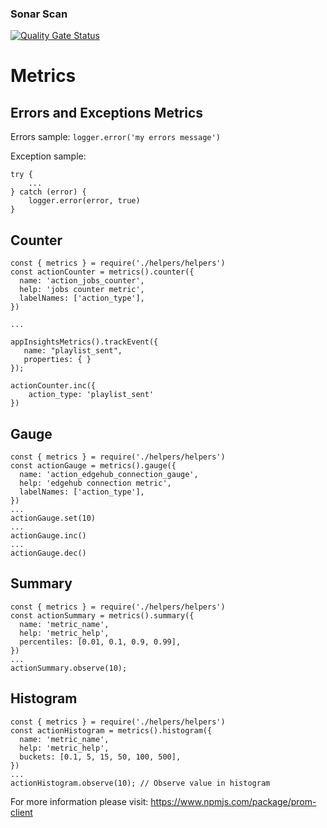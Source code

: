 ### Sonar Scan
[![Quality Gate Status](https://sonarcloud.io/api/project_badges/measure?project=csi-cooler-cache&metric=alert_status&token=92063ffc6823f107ea56eaadc7576aa9b55789d8)](https://sonarcloud.io/dashboard?id=csi-cooler-cache)

# Metrics
## Errors and Exceptions Metrics

Errors sample: 
`logger.error('my errors message')`

Exception sample:
```
try {
    ...
} catch (error) {
    logger.error(error, true)
}
```

## Counter
```
const { metrics } = require('./helpers/helpers')
const actionCounter = metrics().counter({
  name: 'action_jobs_counter',
  help: 'jobs counter metric',
  labelNames: ['action_type'],
})

...

appInsightsMetrics().trackEvent({
   name: "playlist_sent", 
   properties: { }
});

actionCounter.inc({
    action_type: 'playlist_sent'
})
```

## Gauge
```
const { metrics } = require('./helpers/helpers')
const actionGauge = metrics().gauge({
  name: 'action_edgehub_connection_gauge',
  help: 'edgehub connection metric',
  labelNames: ['action_type'],
})
...
actionGauge.set(10)
...
actionGauge.inc()
...
actionGauge.dec()
```

## Summary
```
const { metrics } = require('./helpers/helpers')
const actionSummary = metrics().summary({
  name: 'metric_name',
  help: 'metric_help',
  percentiles: [0.01, 0.1, 0.9, 0.99],
})
...
actionSummary.observe(10);
```

## Histogram
```
const { metrics } = require('./helpers/helpers')
const actionHistogram = metrics().histogram({
  name: 'metric_name',
  help: 'metric_help',
  buckets: [0.1, 5, 15, 50, 100, 500],
})
...
actionHistogram.observe(10); // Observe value in histogram
```

For more information please visit: https://www.npmjs.com/package/prom-client